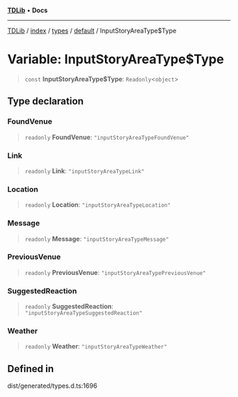 [**TDLib**](../../../../../../README.md) • **Docs**

***

[TDLib](../../../../../../modules.md) / [index](../../../../../README.md) / [types](../../../README.md) / [default](../README.md) / InputStoryAreaType$Type

# Variable: InputStoryAreaType$Type

> `const` **InputStoryAreaType$Type**: `Readonly`\<`object`\>

## Type declaration

### FoundVenue

> `readonly` **FoundVenue**: `"inputStoryAreaTypeFoundVenue"`

### Link

> `readonly` **Link**: `"inputStoryAreaTypeLink"`

### Location

> `readonly` **Location**: `"inputStoryAreaTypeLocation"`

### Message

> `readonly` **Message**: `"inputStoryAreaTypeMessage"`

### PreviousVenue

> `readonly` **PreviousVenue**: `"inputStoryAreaTypePreviousVenue"`

### SuggestedReaction

> `readonly` **SuggestedReaction**: `"inputStoryAreaTypeSuggestedReaction"`

### Weather

> `readonly` **Weather**: `"inputStoryAreaTypeWeather"`

## Defined in

dist/generated/types.d.ts:1696
